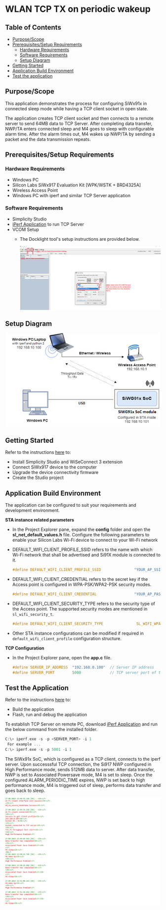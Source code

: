 # WLAN TCP TX on periodic wakeup

## Table of Contents

- [Purpose/Scope](#purposescope)
- [Prerequisites/Setup Requirements](#prerequisitessetup-requirements)
  - [Hardware Requirements](#hardware-requirements)
  - [Software Requirements](#software-requirements)
  - [Setup Diagram](#setup-diagram)
- [Getting Started](#getting-started)
- [Application Build Environment](#application-build-environment)
- [Test the application](#test-the-application)

## Purpose/Scope
This application demonstrates the process for configuring SiWx91x in connected sleep mode while having a TCP client socket in open state.

The application creates TCP client socket and then connects to a remote server to send 64MB data to TCP Server. After completing data transfer, NWP/TA enters connected sleep and M4 goes to sleep with configurable alarm time. After the alarm times out, M4 wakes up NWP/TA by sending a packet and the data transmission repeats.

## Prerequisites/Setup Requirements

### Hardware Requirements

- Windows PC
- Silicon Labs SiWx917 Evaluation Kit [WPK/WSTK + BRD4325A]
- Wireless Access Point
- Windows PC with iperf and similar TCP Server application


### Software Requirements

- Simplicity Studio
- [iPerf Application](https://iperf.fr/iperf-download.php) to run TCP Server
- VCOM Setup
  - The Docklight tool's setup instructions are provided below.

    ![Figure: VCOM_setup](resources/readme/vcom.png)

## Setup Diagram

![Setup Diagram for WLAN TCP TX Periodic Wakeup](resources/readme/setup_soc.png)

## Getting Started

Refer to the instructions [here](https://docs.silabs.com/wiseconnect/latest/wiseconnect-getting-started/) to:

- Install Simplicity Studio and WiSeConnect 3 extension
- Connect SiWx917 device to the computer
- Upgrade the device connectivity firmware
- Create the Studio project

## Application Build Environment

The application can be configured to suit your requirements and development environment. 

**STA instance related parameters**

- In the Project Explorer pane, expand the **config** folder and open the **sl_net_default_values.h** file. Configure the following parameters to enable your Silicon Labs Wi-Fi device to connect to your Wi-Fi network

- DEFAULT_WIFI_CLIENT_PROFILE_SSID refers to the name with which Wi-Fi network that shall be advertised and Si91X module is connected to it.

  ```c
  #define DEFAULT_WIFI_CLIENT_PROFILE_SSID               "YOUR_AP_SSID"      
  ```

- DEFAULT_WIFI_CLIENT_CREDENTIAL refers to the secret key if the Access point is configured in WPA-PSK/WPA2-PSK security modes.

  ```c
  #define DEFAULT_WIFI_CLIENT_CREDENTIAL                 "YOUR_AP_PASSPHRASE" 
  ```

- DEFAULT_WIFI_CLIENT_SECURITY_TYPE refers to the security type of the Access point. The supported security modes are mentioned in `sl_wifi_security_t`.

  ```c
  #define DEFAULT_WIFI_CLIENT_SECURITY_TYPE               SL_WIFI_WPA2 
  ```

- Other STA instance configurations can be modified if required in `default_wifi_client_profile` configuration structure.

**TCP Configuration**

- In the Project Explorer pane, open the **app.c** file. 

  ```c
  #define SERVER_IP_ADDRESS  "192.168.0.100"  // Server IP address 
  #define SERVER_PORT        5000             // TCP server port of the remote TCP server
  ```

## Test the Application

Refer to the instructions [here](https://docs.silabs.com/wiseconnect/latest/wiseconnect-getting-started/) to:

- Build the application
- Flash, run and debug the application

To establish TCP Server on remote PC, download [iPerf Application](https://iperf.fr/iperf-download.php) and run the below command from the installed folder.
		
  ```c
  C:\> iperf.exe -s -p <SERVER_PORT> -i 1
   For example ...
  C:\> iperf.exe -s -p 5001 -i 1
  ```

The SiWx91x SoC, which is configured as a TCP client, connects to the iperf server. Upon successsful TCP connection, the Si917 NWP configured in High Performance mode, sends 512MB data to server. After data transfer, NWP is set to Associated Powersave mode, M4 is set to sleep. Once the configured ALARM_PERIODIC_TIME expires, NWP is set back to high performance mode, M4 is triggered out of sleep, performs data transfer and goes back to sleep.

![Figure: Console logs](resources/readme/console_logs.png)